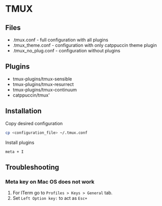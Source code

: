 # TMUX
## Files
* .tmux.conf - full configuration with all plugins
* .tmux_theme.conf - configuration with only catppuccin theme plugin
* .tmux_no_plug.conf - configuration without plugins

## Plugins
* tmux-plugins/tmux-sensible
* tmux-plugins/tmux-resurrect
* tmux-plugins/tmux-continuum
* catppuccin/tmux'

## Installation
Copy desired configuration
```bash
cp <configuration_file> ~/.tmux.conf
```

Install plugins
```
meta + I
```

## Troubleshooting
### Meta key on Mac OS does not work
1. For ITerm go to `Profiles > Keys > General` tab.
2. Set `Left Option key:` to act as `Esc+`
